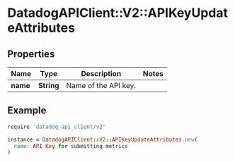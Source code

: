 # DatadogAPIClient::V2::APIKeyUpdateAttributes

## Properties

| Name     | Type       | Description          | Notes |
| -------- | ---------- | -------------------- | ----- |
| **name** | **String** | Name of the API key. |       |

## Example

```ruby
require 'datadog_api_client/v2'

instance = DatadogAPIClient::V2::APIKeyUpdateAttributes.new(
  name: API Key for submitting metrics
)
```
